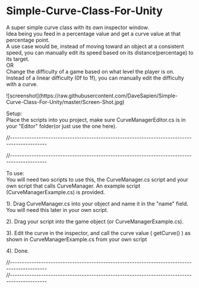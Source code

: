 <h1>Simple-Curve-Class-For-Unity</h1>

<p>A super simple curve class with its own inspector window.<br>
Idea being you feed in a percentage value and get a curve value at that percentage point.<br>
A use case would be, instead of moving toward an object at a consistent speed, you can manually edit its speed based on its distance(percentage) to its target.<br>
OR<br>
Change the difficulty of a game based on what level the player is on. Instead of a linear difficulty (0f to 1f), you can manually edit the difficulty with a curve. 

</p>
![screenshot](https://raw.githubusercontent.com/DaveSapien/Simple-Curve-Class-For-Unity/master/Screen-Shot.jpg)
<p>

Setup: <br>
Place the scripts into you project, make sure CurveManagerEditor.cs is in your "Editor" folder(or just use the one here).<p>
//---------------------------------------------------------------------------------------------<p>
//---------------------------------------------------------------------------------------------<p>
To use:<br>
You will need two scripts to use this, the CurveManager.cs script and your own script that calls CurveManager. An example script (CurveManagerExample.cs) is provided.</p>

<p>1). Drag CurveManager.cs into your object and name it in the "name" field. You will need this later in your own script.</p>

<p>2). Drag your script into the game object (or CurveManagerExample.cs).</p>

<p>3). Edit the curve in the inspector, and call the curve value ( getCurve() ) as shown in CurveManagerExample.cs from your own script</p>

<p>4). Done.<p>
//---------------------------------------------------------------------------------------------<br>
//---------------------------------------------------------------------------------------------<p>


